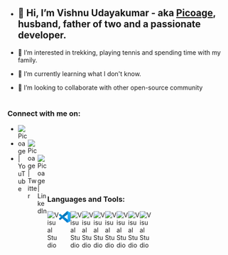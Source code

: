 - ## 👋  Hi, I’m Vishnu Udayakumar - aka [Picoage][website], husband, father of two and a passionate developer.

- 👀 I’m interested in trekking, playing tennis and spending time with my family. 
- 🌱 I’m currently learning what I don't know. 
- 💞️ I’m looking to collaborate with other open-source community 
<br/> <br/>

### Connect with me on:
- [<img align="left" alt="Picoage | YouTube" width="22px" src="https://cdn.cdnlogo.com/logos/y/57/youtube-icon.svg" />][youtube]

- [<img align="left" alt="Picoage | Twitter" width="22px" src="https://cdn.cdnlogo.com/logos/t/96/twitter-icon.svg" />][twitter]

- [<img align="left" alt="Picoage | LinkedIn" width="22px" src="https://cdn.cdnlogo.com/logos/l/66/linkedin-icon.svg" />][linkedin]

<br/> <br/>

### Languages and Tools:

<img  align="left" alt="Visual Studio" width="26px" src="https://cdn.cdnlogo.com/logos/c/27/c.svg" />


<img align="left" alt="Visual Studio Code" width="26px" src="https://raw.githubusercontent.com/github/explore/80688e429a7d4ef2fca1e82350fe8e3517d3494d/topics/visual-studio-code/visual-studio-code.png" />


<img  align="left" alt="Visual Studio" width="26px" src="https://cdn.cdnlogo.com/logos/v/78/visual-studio-2013.svg" />

<img  align="left" alt="Visual Studio" width="26px" src="https://cdn.cdnlogo.com/logos/a/12/azure.svg" />

<img  align="left" alt="Visual Studio" width="26px" src="https://cdn.cdnlogo.com/logos/a/57/azure-event-hub.svg" />

<img  align="left" alt="Visual Studio" width="26px" src="https://cdn.cdnlogo.com/logos/a/51/angular.svg" />

<img  align="left" alt="Visual Studio" width="26px" src="https://cdn.cdnlogo.com/logos/j/33/javascript.svg" />

<img  align="left" alt="Visual Studio" width="26px" src="https://cdn.cdnlogo.com/logos/i/24/ionic.svg" />

<img  align="left" alt="Visual Studio" width="26px" src="https://upload.wikimedia.org/wikipedia/commons/thumb/9/91/Electron_Software_Framework_Logo.svg/256px-Electron_Software_Framework_Logo.svg.png" />


<!---
picoage/picoage is a ✨ special ✨ repository because its `README.md` (this file) appears on your GitHub profile.
You can click the Preview link to take a look at your changes.
--->
[website]: https://www.picoage.net/
[youtube]: https://www.youtube.com/channel/UCVsyUa5U2yIfsPY8KHF-BdA
[twitter]: https://twitter.com/akavishnu
[linkedin]: https://www.linkedin.com/in/picoage/
